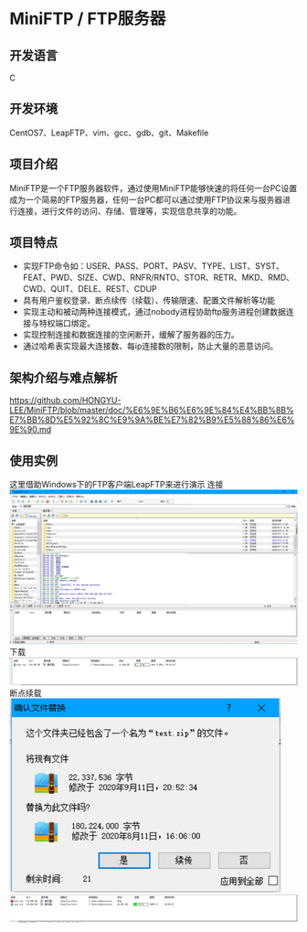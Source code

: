 # MiniFTP / FTP服务器
## 开发语言
C
## 开发环境
CentOS7、LeapFTP、vim、gcc、gdb、git、Makefile
## 项目介绍
MiniFTP是一个FTP服务器软件，通过使用MiniFTP能够快速的将任何一台PC设置成为一个简易的FTP服务器，任何一台PC都可以通过使用FTP协议来与服务器进行连接，进行文件的访问、存储、管理等，实现信息共享的功能。
## 项目特点
- 实现FTP命令如：USER、PASS、PORT、PASV、TYPE、LIST、SYST、FEAT、PWD、SIZE、CWD、RNFR/RNTO、STOR、RETR、MKD、RMD、CWD、QUIT、DELE、REST、CDUP
- 具有用户鉴权登录、断点续传（续载）、传输限速、配置文件解析等功能
- 实现主动和被动两种连接模式，通过nobody进程协助ftp服务进程创建数据连接与特权端口绑定。
- 实现控制连接和数据连接的空闲断开，缓解了服务器的压力。
- 通过哈希表实现最大连接数、每ip连接数的限制，防止大量的恶意访问。
## 架构介绍与难点解析
https://github.com/HONGYU-LEE/MiniFTP/blob/master/doc/%E6%9E%B6%E6%9E%84%E4%BB%8B%E7%BB%8D%E5%92%8C%E9%9A%BE%E7%82%B9%E5%88%86%E6%9E%90.md
## 使用实例
这里借助Windows下的FTP客户端LeapFTP来进行演示
连接
![image](https://github.com/HONGYU-LEE/MiniFTP/blob/master/doc/1.png)
下载
![image](https://github.com/HONGYU-LEE/MiniFTP/blob/master/doc/2.png)
断点续载
![image](https://github.com/HONGYU-LEE/MiniFTP/blob/master/doc/3.png)
![image](https://github.com/HONGYU-LEE/MiniFTP/blob/master/doc/4.png)
